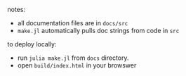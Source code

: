notes:
- all documentation files are in `docs/src`
- `make.jl` automatically pulls doc strings from code in `src`

to deploy locally: 
- run `julia make.jl` from `docs` directory.
- open `build/index.html` in your browswer
